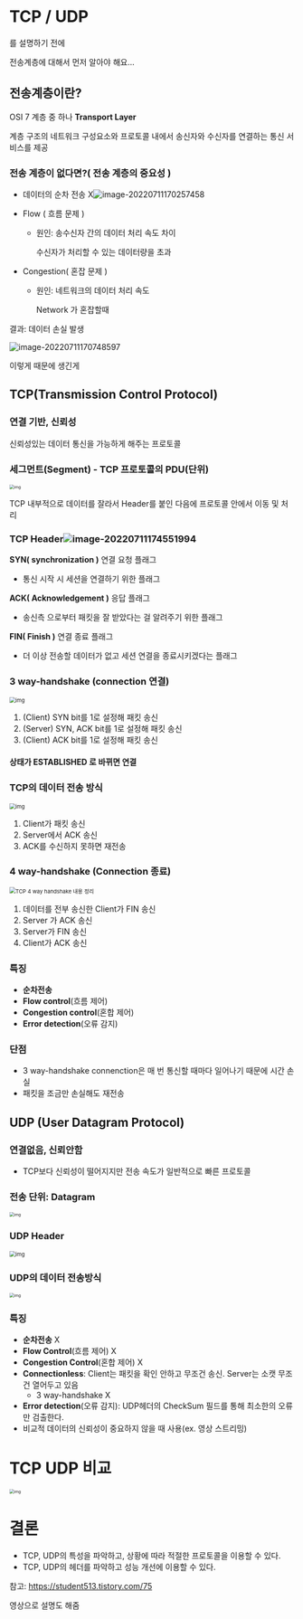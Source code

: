 # TCP / UDP

를 설명하기 전에

전송계층에 대해서 먼저 알아야 해요...



## 전송계층이란?

OSI 7 계층 중 하나    **Transport Layer** 

계층 구조의 네트워크 구성요소와 프로토콜 내에서 송신자와 수신자를 연결하는 통신 서비스를 제공



### 전송 계층이 없다면?( 전송 계층의 중요성 )

* 데이터의 순차 전송 X![image-20220711170257458](C:\Users\PARK\AppData\Roaming\Typora\typora-user-images\image-20220711170257458.png)

* Flow ( 흐름 문제 )

  * 원인: 송수신자 간의 데이터 처리 속도 차이

    수신자가 처리할 수 있는 데이터량을 초과

* Congestion( 혼잡 문제 )

  * 원인: 네트워크의 데이터 처리 속도

    Network 가 혼잡할때

    

결과: 데이터 손실 발생

![image-20220711170748597](C:\Users\PARK\AppData\Roaming\Typora\typora-user-images\image-20220711170748597.png)



이렇게 때문에  생긴게



## TCP(Transmission Control Protocol)

### 연결 기반, 신뢰성

신뢰성있는 데이터 통신을 가능하게 해주는 프로토콜



### 세그먼트(Segment) - TCP 프로토콜의 PDU(단위)

<img src="https://blog.kakaocdn.net/dn/bCenX6/btqZP2MEqAq/PDyksDOf5nBnuY1et5Y2v0/img.png" alt="img" style="zoom: 50%;" />

TCP 내부적으로 데이터를 잘라서 Header를 붙인 다음에 프로토콜 안에서 이동 및 처리



### TCP Header![image-20220711174551994](C:\Users\PARK\AppData\Roaming\Typora\typora-user-images\image-20220711174551994.png)

**SYN( synchronization )** 연결 요청 플래그

* 통신 시작 시 세션을 연결하기 위한 플래그

**ACK( Acknowledgement )** 응답 플래그

* 송신측 으로부터 패킷을 잘 받았다는 걸 알려주기 위한 플래그 

**FIN( Finish )** 연결 종료 플래그

* 더 이상 전송할 데이터가 없고 세션 연결을 종료시키겠다는 플래그



### 3 way-handshake (connection 연결)

<img src="https://blog.kakaocdn.net/dn/bqWzBI/btqZV6NmcLk/KdR7yXGbKwWoH6b15jhLP0/img.png" alt="img" style="zoom: 67%;" />

1. (Client) SYN bit를 1로 설정해 패킷 송신
2. (Server) SYN, ACK bit를 1로 설정해 패킷 송신
3. (Client) ACK bit를 1로 설정해 패킷 송신

#### 상태가 ESTABLISHED 로 바뀌면 연결



### TCP의 데이터 전송 방식

<img src="https://blog.kakaocdn.net/dn/cxeJc9/btqZV5gCL1d/wbdeS5Stgr8nQ9mSfWdpEK/img.png" alt="img" style="zoom: 67%;" />

1. Client가 패킷 송신
2. Server에서 ACK 송신
3. ACK를 수신하지 못하면 재전송





### 4 way-handshake (Connection 종료)

<img src="https://t1.daumcdn.net/cfile/tistory/99229C485C1D90C038" alt="TCP 4 way handshake 내용 정리" style="zoom: 67%;" />

1. 데이터를 전부 송신한 Client가 FIN 송신
2. Server 가 ACK 송신
3. Server가 FIN 송신
4. Client가 ACK 송신



### 특징

- **순차전송**
- **Flow control**(흐름 제어)
- **Congestion control**(혼합 제어)
- **Error detection**(오류 감지)



### 단점

- 3 way-handshake connenction은 매 번 통신할 때마다 일어나기 때문에 시간 손실
- 패킷을 조금만 손실해도 재전송





## UDP (User Datagram Protocol)

### 연결없음, 신뢰안함

* TCP보다 신뢰성이 떨어지지만 전송 속도가 일반적으로 빠른 프로토콜

  

### 전송 단위: Datagram

<img src="https://blog.kakaocdn.net/dn/qj356/btqZTT815ff/t9bsCUehRXAVZbEQbr19DK/img.png" alt="img" style="zoom: 50%;" />

### UDP Header

<img src="https://blog.kakaocdn.net/dn/CkVDc/btrwnPnmZFI/dxuIaV0cB3K9R1NPBudoo1/img.png" alt="img" style="zoom:67%;" />

### UDP의 데이터 전송방식

<img src="https://blog.kakaocdn.net/dn/q0hsX/btqZYlXx6E9/gFN23XdAnKLhY4pATjCvk1/img.png" alt="img" style="zoom: 50%;" />

### 특징

* **순차전송** X
* **Flow Control**(흐름 제어) X
* **Congestion Control**(혼합 제어) X
* **Connectionless**: Client는 패킷을 확인 안하고 무조건 송신. Server는 소캣 무조건 열어두고 있음
  * 3 way-handshake X
* **Error detection**(오류 감지): UDP헤더의 CheckSum 필드를 통해 최소한의 오류만 검출한다.
* 비교적 데이터의 신뢰성이 중요하지 않을 때 사용(ex. 영상 스트리밍)





# TCP UDP 비교

<img src="https://blog.kakaocdn.net/dn/sv1cS/btqZTU1bcxs/ui7egay5SRnhTUOKjVy2v1/img.png" alt="img" style="zoom:50%;" />







# 결론

- TCP, UDP의 특성을 파악하고, 상황에 따라 적절한 프로토콜을 이용할 수 있다.
- TCP, UDP의 헤더를 파악하고 성능 개선에 이용할 수 있다.





참고: https://student513.tistory.com/75

영상으로 설명도 해줌